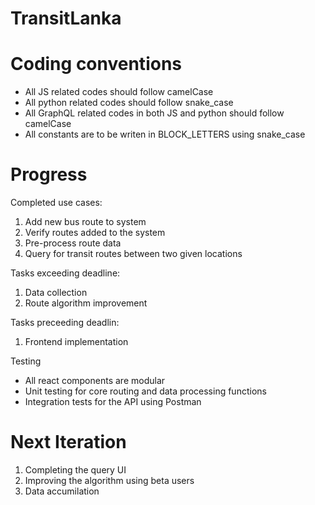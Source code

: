 # TransitLanka

Coding conventions
==================

* All JS related codes should follow camelCase
* All python related codes should follow snake_case
* All GraphQL related codes in both JS and python should follow camelCase
* All constants are to be writen in BLOCK_LETTERS using snake_case


Progress
========

Completed use cases:
1) Add new bus route to system
2) Verify routes added to the system
3) Pre-process route data
4) Query for transit routes between two given locations

Tasks exceeding deadline:
1) Data collection
2) Route algorithm improvement

Tasks preceeding deadlin:
1) Frontend implementation

Testing
* All react components are modular
* Unit testing for core routing and data processing functions
* Integration tests for the API using Postman


Next Iteration
==============

1) Completing the query UI
2) Improving the algorithm using beta users
3) Data accumilation
